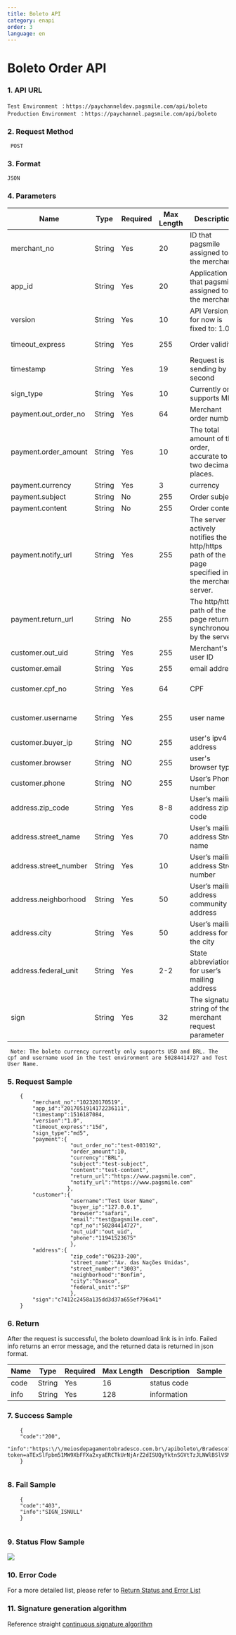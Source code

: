 ```yaml
---
title: Boleto API
category: enapi
order: 3
language: en
---
```


# Boleto Order API


### 1. API URL

    Test Environment ：https://paychanneldev.pagsmile.com/api/boleto
    Production Environment ：https://paychannel.pagsmile.com/api/boleto 
    
### 2. Request Method

     POST

### 3. Format
  
    JSON
    
### 4. Parameters

Name | Type | Required | Max Length | Description | Sample
---  | ---  | ---      | ---      | ---  | ---
merchant_no | String | Yes | 20 | ID that pagsmile assigned to the merchant | 1024201708140012289
app_id | String | Yes | 20 | Application ID that pagsmile assigned to the merchant| 2017051914172236111
version | String | Yes | 10 | API Version, for now is fixed to: 1.0 | 1.0
timeout_express | String | Yes | 255 | Order validity | One-day assignment: 1d or 24h or 1440m;
timestamp | String | Yes | 19 | Request is sending by second | 21516081919
sign_type | String | Yes | 10 | Currently only supports MD5 | MD5
payment.out_order_no | String | Yes | 64 | Merchant order number |
payment.order_amount | String | Yes | 10 | The total amount of the order, accurate to two decimal places. | 88.88
payment.currency | String | Yes | 3 | currency | BRL 
payment.subject | String | No | 255 | Order subject |
payment.content | String | No | 255 | Order content |
payment.notify_url | String | Yes | 255 | The server actively notifies the http/https path of the page specified in the merchant server. | https://www.pagsmile.com
payment.return_url | String | No | 255 | The http/https path of the page returned synchronously by the server. | https://www.pagsmile.com
customer.out_uid | String | Yes | 255 | Merchant's user ID |  
customer.email | String | Yes | 255 | email address |  
customer.cpf_no | String | Yes | 64 | CPF | Mall merchants are required here; game merchants are optional.
customer.username | String | Yes | 255 | user name | Mall merchants are required here; game merchants are optional.
customer.buyer_ip | String | NO | 255 | user's ipv4 address | 
customer.browser | String | NO | 255 | user's browser type|
customer.phone | String | NO | 255 | User’s Phone number|
address.zip_code | String | Yes | 8-8 | User’s mailing address zip code| 06233-200
address.street_name | String | Yes | 70 | User’s mailing address Street name| Av. das Nações Unidas
address.street_number | String | Yes | 10 | User’s mailing address Street number| 3003
address.neighborhood | String | Yes | 50 | User’s mailing address community address| Bonfim
address.city | String | Yes | 50 | User’s mailing address for the city| Osasco
address.federal_unit | String | Yes | 2-2 | State abbreviation for user’s mailing address| SP
sign | String | Yes | 32 | The signature string of the merchant request parameter | The signature value calculated by the signature algorithm is detailed in the signature generation algorithm.

     Note: The boleto currency currently only supports USD and BRL. The cpf and username used in the test environment are 50284414727 and Test User Name.

### 5. Request Sample

```
    {
        "merchant_no":"102320170519",
        "app_id":"2017051914172236111",
        "timestamp":1516187084,
        "version":"1.0",
        "timeout_express":"15d",
        "sign_type":"md5",
        "payment":{
                    "out_order_no":"test-003192",
                    "order_amount":10,
                    "currency":"BRL",
                    "subject":"test-subject",
                    "content":"test-content",
                    "return_url":"https://www.pagsmile.com",
                    "notify_url":"https://www.pagsmile.com"
                   },
        "customer":{
                    "username":"Test User Name",
                    "buyer_ip":"127.0.0.1",
                    "browser":"safari",
                    "email":"test@pagsmile.com",
                    "cpf_no":"50284414727",
                    "out_uid":"out_uid",
                    "phone":"11941523675"
                    },
        "address":{
                    "zip_code":"06233-200",
                    "street_name":"Av. das Nações Unidas",
                    "street_number":"3003",
                    "neighborhood":"Bonfim",
                    "city":"Osasco",
                    "federal_unit":"SP"
                    },               
        "sign":"c7412c2458a135dd3d37a655ef796a41"
    }

``` 

### 6. Return

  After the request is successful, the boleto download link is in info. Failed info returns an error message, and the returned data is returned in json format.

Name | Type | Required | Max Length | Description | Sample
---  | ---  | ---      | ---      | ---  | ---
code | String | Yes | 16 | status code | 
info | String | Yes | 128 | information | 

### 7. Success Sample

```
    { 
    "code":"200",
    "info":"https:\/\/meiosdepagamentobradesco.com.br\/apiboleto\/Bradesco?token=aTExSlFpbm51MW9XbFFXa2xyaERCTkUrNjArZ2dISUQyYktnSGVtTzJLNWlBSlVSMkQvNnp2MDc4aEJzMFR2aw.."
    }
    
```

### 8. Fail Sample

```
    { 
    "code":"403",
    "info":"SIGN_ISNULL"
    }
    
```

### 9. Status Flow Sample

![](/images/status_flow_boleto.jpg)


### 10. Error Code

For a more detailed list, please refer to [Return Status and Error List](../ReturnResult)

### 11. Signature generation algorithm

Reference straight [continuous signature algorithm](../SignatureAlgorithm)

